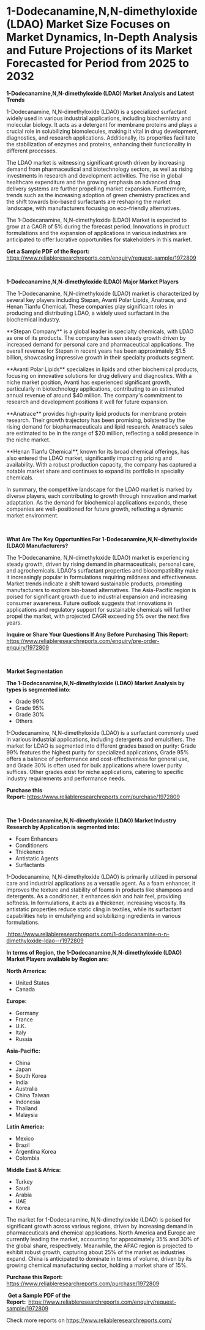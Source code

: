 <p><h1>1-Dodecanamine,N,N-dimethyloxide (LDAO) Market Size Focuses on Market Dynamics, In-Depth Analysis and Future Projections of its Market Forecasted for Period from 2025 to 2032</h1></p><p><strong>1-Dodecanamine,N,N-dimethyloxide (LDAO) Market Analysis and Latest Trends</strong></p>
<p><p>1-Dodecanamine, N,N-dimethyloxide (LDAO) is a specialized surfactant widely used in various industrial applications, including biochemistry and molecular biology. It acts as a detergent for membrane proteins and plays a crucial role in solubilizing biomolecules, making it vital in drug development, diagnostics, and research applications. Additionally, its properties facilitate the stabilization of enzymes and proteins, enhancing their functionality in different processes.</p><p>The LDAO market is witnessing significant growth driven by increasing demand from pharmaceutical and biotechnology sectors, as well as rising investments in research and development activities. The rise in global healthcare expenditure and the growing emphasis on advanced drug delivery systems are further propelling market expansion. Furthermore, trends such as the increasing adoption of green chemistry practices and the shift towards bio-based surfactants are reshaping the market landscape, with manufacturers focusing on eco-friendly alternatives.</p><p>The 1-Dodecanamine, N,N-dimethyloxide (LDAO) Market is expected to grow at a CAGR of 5% during the forecast period. Innovations in product formulations and the expansion of applications in various industries are anticipated to offer lucrative opportunities for stakeholders in this market.</p></p>
<p><strong>Get a Sample PDF of the Report:&nbsp;</strong> <a href="https://www.reliableresearchreports.com/enquiry/request-sample/1972809?utm_campaign=2734&utm_medium=2&utm_source=Github&utm_content=ia&utm_term=28032025&utm_id=1-dodecanaminenn-dimethyloxide-ldao">https://www.reliableresearchreports.com/enquiry/request-sample/1972809</a></p>
<p>&nbsp;</p>
<p><strong>1-Dodecanamine,N,N-dimethyloxide (LDAO) Major Market Players</strong></p>
<p><p>The 1-Dodecanamine, N,N-dimethyloxide (LDAO) market is characterized by several key players including Stepan, Avanti Polar Lipids, Anatrace, and Henan Tianfu Chemical. These companies play significant roles in producing and distributing LDAO, a widely used surfactant in the biochemical industry.</p><p>**Stepan Company** is a global leader in specialty chemicals, with LDAO as one of its products. The company has seen steady growth driven by increased demand for personal care and pharmaceutical applications. The overall revenue for Stepan in recent years has been approximately $1.5 billion, showcasing impressive growth in their specialty products segment.</p><p>**Avanti Polar Lipids** specializes in lipids and other biochemical products, focusing on innovative solutions for drug delivery and diagnostics. With a niche market position, Avanti has experienced significant growth, particularly in biotechnology applications, contributing to an estimated annual revenue of around $40 million. The company's commitment to research and development positions it well for future expansion.</p><p>**Anatrace** provides high-purity lipid products for membrane protein research. Their growth trajectory has been promising, bolstered by the rising demand for biopharmaceuticals and lipid research. Anatrace’s sales are estimated to be in the range of $20 million, reflecting a solid presence in the niche market.</p><p>**Henan Tianfu Chemical**, known for its broad chemical offerings, has also entered the LDAO market, significantly impacting pricing and availability. With a robust production capacity, the company has captured a notable market share and continues to expand its portfolio in specialty chemicals.</p><p>In summary, the competitive landscape for the LDAO market is marked by diverse players, each contributing to growth through innovation and market adaptation. As the demand for biochemical applications expands, these companies are well-positioned for future growth, reflecting a dynamic market environment.</p></p>
<p>&nbsp;</p>
<p><strong>What Are The Key Opportunities For 1-Dodecanamine,N,N-dimethyloxide (LDAO) Manufacturers?</strong></p>
<p><p>The 1-Dodecanamine, N,N-dimethyloxide (LDAO) market is experiencing steady growth, driven by rising demand in pharmaceuticals, personal care, and agrochemicals. LDAO's surfactant properties and biocompatibility make it increasingly popular in formulations requiring mildness and effectiveness. Market trends indicate a shift toward sustainable products, prompting manufacturers to explore bio-based alternatives. The Asia-Pacific region is poised for significant growth due to industrial expansion and increasing consumer awareness. Future outlook suggests that innovations in applications and regulatory support for sustainable chemicals will further propel the market, with projected CAGR exceeding 5% over the next five years.</p></p>
<p><strong>Inquire or Share Your Questions If Any Before Purchasing This Report:</strong> <a href="https://www.reliableresearchreports.com/enquiry/pre-order-enquiry/1972809?utm_campaign=2734&utm_medium=2&utm_source=Github&utm_content=ia&utm_term=28032025&utm_id=1-dodecanaminenn-dimethyloxide-ldao">https://www.reliableresearchreports.com/enquiry/pre-order-enquiry/1972809</a></p>
<p>&nbsp;</p>
<p><strong>Market Segmentation</strong></p>
<p><strong>The 1-Dodecanamine,N,N-dimethyloxide (LDAO) Market Analysis by types is segmented into:</strong></p>
<p><ul><li>Grade 99%</li><li>Grade 95%</li><li>Grade 30%</li><li>Others</li></ul></p>
<p><p>1-Dodecanamine, N,N-dimethyloxide (LDAO) is a surfactant commonly used in various industrial applications, including detergents and emulsifiers. The market for LDAO is segmented into different grades based on purity: Grade 99% features the highest purity for specialized applications, Grade 95% offers a balance of performance and cost-effectiveness for general use, and Grade 30% is often used for bulk applications where lower purity suffices. Other grades exist for niche applications, catering to specific industry requirements and performance needs.</p></p>
<p><strong>Purchase this Report:&nbsp;</strong><a href="https://www.reliableresearchreports.com/purchase/1972809?utm_campaign=2734&utm_medium=2&utm_source=Github&utm_content=ia&utm_term=28032025&utm_id=1-dodecanaminenn-dimethyloxide-ldao">https://www.reliableresearchreports.com/purchase/1972809</a></p>
<p>&nbsp;</p>
<p><strong>The 1-Dodecanamine,N,N-dimethyloxide (LDAO) Market Industry Research by Application is segmented into:</strong></p>
<p><ul><li>Foam Enhancers</li><li>Conditioners</li><li>Thickeners</li><li>Antistatic Agents</li><li>Surfactants</li></ul></p>
<p><p>1-Dodecanamine, N,N-dimethyloxide (LDAO) is primarily utilized in personal care and industrial applications as a versatile agent. As a foam enhancer, it improves the texture and stability of foams in products like shampoos and detergents. As a conditioner, it enhances skin and hair feel, providing softness. In formulations, it acts as a thickener, increasing viscosity. Its antistatic properties reduce static cling in textiles, while its surfactant capabilities help in emulsifying and solubilizing ingredients in various formulations.</p></p>
<p><a href="https://www.reliableresearchreports.com/1-dodecanamine-n-n-dimethyloxide-ldao--r1972809?utm_campaign=2734&utm_medium=2&utm_source=Github&utm_content=ia&utm_term=28032025&utm_id=1-dodecanaminenn-dimethyloxide-ldao">&nbsp;https://www.reliableresearchreports.com/1-dodecanamine-n-n-dimethyloxide-ldao--r1972809</a></p>
<p><strong>In terms of Region, the 1-Dodecanamine,N,N-dimethyloxide (LDAO) Market Players available by Region are:</strong></p>
<p>
    <p> <strong> North America: </strong>
        <ul>
            <li>United States</li>
            <li>Canada</li>
        </ul>
        </p> 
    <p> <strong> Europe: </strong>
        <ul>
            <li>Germany</li>
            <li>France</li>
            <li>U.K.</li>
            <li>Italy</li>
            <li>Russia</li>
        </ul>
        </p> 
    <p> <strong> Asia-Pacific: </strong>
        <ul>
            <li>China</li>
            <li>Japan</li>
            <li>South Korea</li>
            <li>India</li>
            <li>Australia</li>
            <li>China Taiwan</li>
            <li>Indonesia</li>
            <li>Thailand</li>
            <li>Malaysia</li>
        </ul>
        </p> 
    <p> <strong> Latin America: </strong>
        <ul>
            <li>Mexico</li>
            <li>Brazil</li>
            <li>Argentina Korea</li>
            <li>Colombia</li>
        </ul>
        </p> 
    <p> <strong> Middle East & Africa: </strong>
        <ul>
            <li>Turkey</li>
            <li>Saudi</li>
            <li>Arabia</li>
            <li>UAE</li>
            <li>Korea</li>
        </ul>
    </p>
    </p>
<p><p>The market for 1-Dodecanamine, N,N-dimethyloxide (LDAO) is poised for significant growth across various regions, driven by increasing demand in pharmaceuticals and chemical applications. North America and Europe are currently leading the market, accounting for approximately 35% and 30% of the global share, respectively. Meanwhile, the APAC region is projected to exhibit robust growth, capturing about 25% of the market as industries expand. China is anticipated to dominate in terms of volume, driven by its growing chemical manufacturing sector, holding a market share of 15%.</p></p>
<p><strong>Purchase this Report: </strong><a href="https://www.reliableresearchreports.com/purchase/1972809?utm_campaign=2734&utm_medium=2&utm_source=Github&utm_content=ia&utm_term=28032025&utm_id=1-dodecanaminenn-dimethyloxide-ldao">https://www.reliableresearchreports.com/purchase/1972809</a></p>
<p>&nbsp;<strong>Get a Sample PDF of the Report:&nbsp;&nbsp;</strong><a href="https://www.reliableresearchreports.com/enquiry/request-sample/1972809?utm_campaign=2734&utm_medium=2&utm_source=Github&utm_content=ia&utm_term=28032025&utm_id=1-dodecanaminenn-dimethyloxide-ldao">https://www.reliableresearchreports.com/enquiry/request-sample/1972809</a></p>
<p><strong></strong></p>
<p>Check more reports on <a href="https://www.reliableresearchreports.com/?utm_campaign=2734&utm_medium=2&utm_source=Github&utm_content=ia&utm_term=28032025&utm_id=1-dodecanaminenn-dimethyloxide-ldao">https://www.reliableresearchreports.com/</a></p>